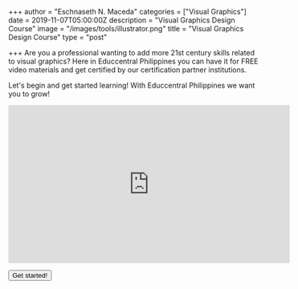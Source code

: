 +++
author = "Eschnaseth N. Maceda"
categories = ["Visual Graphics"]
date = 2019-11-07T05:00:00Z
description = "Visual Graphics Design Course"
image = "/images/tools/illustrator.png"
title = "Visual Graphics Design Course"
type = "post"

+++
Are you a professional wanting to add more 21st century skills related to visual graphics?  Here in Educcentral Philippines you can have it for FREE video materials and get certified by our certification partner institutions.

Let's begin and get started learning! With Educcentral Philippines we want you to grow!

<iframe width="560" height="315" src="https://www.youtube.com/embed/T2D8EIh9Gus" frameborder="0" allow="accelerometer; autoplay; encrypted-media; gyroscope; picture-in-picture" allowfullscreen></iframe>

<button type="button">Get started!</button>